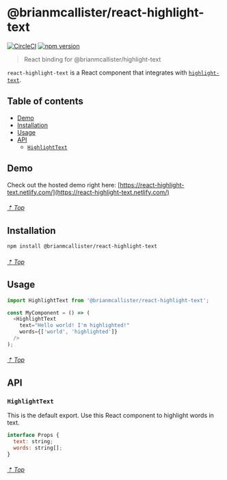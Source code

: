 # @brianmcallister/react-highlight-text

[![CircleCI](https://circleci.com/gh/brianmcallister/react-highlight-text.svg?style=svg)](https://circleci.com/gh/brianmcallister/react-highlight-text) [![npm version](https://img.shields.io/npm/v/@brianmcallister/react-highlight-text?label=version&color=%2354C536&logo=npm)](https://www.npmjs.com/package/@brianmcallister/react-highlight-text)

> React binding for @brianmcallister/highlight-text

`react-highlight-text` is a React component that integrates with [`highlight-text`](https://github.com/brianmcallister/highlight-text).

## Table of contents

- [Demo](#demo)
- [Installation](#installation)
- [Usage](#usage)
- [API](#api)
	- [`HighlightText`](#highlighttext)

## Demo

Check out the hosted demo right here: [https://react-highlight-text.netlify.com/](https://react-highlight-text.netlify.com/)

###### [⇡ Top](#table-of-contents)

## Installation

```sh
npm install @brianmcallister/react-highlight-text
```

###### [⇡ Top](#table-of-contents)

## Usage

```js
import HighlightText from '@brianmcallister/react-highlight-text';

const MyComponent = () => (
  <HighlightText
    text="Hello world! I'm highlighted!"
    words={['world', 'highlighted']}
  />
);
```

###### [⇡ Top](#table-of-contents)

## API

### `HighlightText`

This is the default export. Use this React component to highlight words in text.

```js
interface Props {
  text: string;
  words: string[];
}
```

###### [⇡ Top](#table-of-contents)
